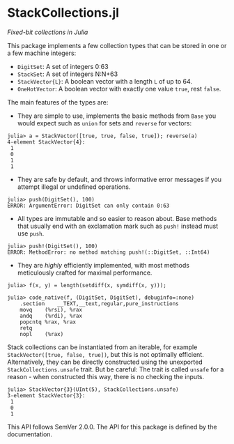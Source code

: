 # StackCollections.jl

_Fixed-bit collections in Julia_

This package implements a few collection types that can be stored in one or a few machine integers:

* `DigitSet`: A set of integers 0:63
* `StackSet`: A set of integers N:N+63
* `StackVector{L}`: A boolean vector with a length `L` of up to 64.
* `OneHotVector`: A boolean vector with exactly one value `true`, rest `false`.

The main features of the types are:

* They are simple to use, implements the basic methods from `Base` you would expect such as `union` for sets and `reverse` for vectors:

```
julia> a = StackVector([true, true, false, true]); reverse(a)
4-element StackVector{4}:
 1
 0
 1
 1
```

* They are safe by default, and throws informative error messages if you attempt illegal or undefined operations.

```
julia> push(DigitSet(), 100)
ERROR: ArgumentError: DigitSet can only contain 0:63
```

* All types are immutable and so easier to reason about. Base methods that usually end with an exclamation mark such as `push!` instead must use `push`.

```
julia> push!(DigitSet(), 100)
ERROR: MethodError: no method matching push!(::DigitSet, ::Int64)
```

* They are _highly_ efficiently implemented, with most methods meticulously crafted for maximal performance.

```
julia> f(x, y) = length(setdiff(x, symdiff(x, y)));

julia> code_native(f, (DigitSet, DigitSet), debuginfo=:none)
    .section    __TEXT,__text,regular,pure_instructions
    movq    (%rsi), %rax
    andq    (%rdi), %rax
    popcntq %rax, %rax
    retq
    nopl    (%rax)
```

Stack collections can be instantiated from an iterable, for example `StackVector([true, false, true])`, but this is not optimally efficient. Alternatively, they can be directly constructed using the unexported `StackCollections.unsafe` trait. But be careful: The trait is called `unsafe` for a reason - when constructed this way, there is no checking the inputs.

```
julia> StackVector{3}(UInt(5), StackCollections.unsafe)
3-element StackVector{3}:
 1
 0
 1
```

This API follows SemVer 2.0.0. The API for this package is defined by the documentation.

